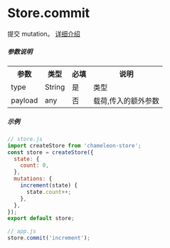 # Store.commit

提交 mutation。 [详细介绍](../../logic/store/mutation.html)

##### 参数说明

<table>
<tr>
    <th>参数</th>
    <th>类型</th>
    <th>必填</th>
    <th>说明</th>
</tr>
<tr>
    <td>type</td>
    <td>String</td>
    <td>是</td>
    <td>类型</td>
</tr>
<tr>
    <td>payload</td>
    <td>any</td>
    <td>否</td>
    <td>载荷,传入的额外参数</td>
</tr>
</table>

##### 示例

```js
// store.js
import createStore from 'chameleon-store';
const store = createStore({
  state: {
    count: 0,
  },
  mutations: {
    increment(state) {
      state.count++;
    },
  },
});
export default store;

// app.js
store.commit('increment');
```
